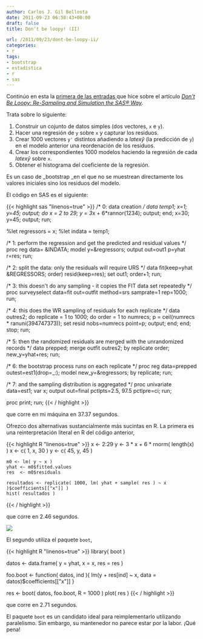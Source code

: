 ```yaml
---
author: Carlos J. Gil Bellosta
date: 2011-09-23 06:58:43+00:00
draft: false
title: Don’t be loopy! (II)

url: /2011/09/23/dont-be-loopy-ii/
categories:
- r
tags:
- bootstrap
- estadística
- r
- sas
---
```


Continúo en esta la [primera de las entradas ](http://www.datanalytics.com/2011/08/11/dont-be-loopy/)que hice sobre el artículo _[Don't Be Loopy: Re-Sampling and Simulation the SAS® Way](http://www2.sas.com/proceedings/forum2007/183-2007.pdf)_.

Trata sobre lo siguiente:

1. Construir un cojunto de datos simples (dos vectores, `x` e `y`).
2. Hacer una regresión de `y` sobre `x` y capturar los residuos.
3. Crear 1000 vectores `y'` distintos añadiendo a $latex \hat{y}$ (la predicción de `y`) en el modelo anterior una reordenación de los residuos.
4. Crear los correspondientes 1000 modelos haciendo la regresión de cada $latex \hat{y}$ sobre `x`.
5. Obtener el histograma del coeficiente de la regresión.

Es un caso de _bootstrap _en el que no se muestrean directamente los valores iniciales sino los residuos del modelo.

El código en SAS es el siguiente:



{{< highlight sas "linenos=true" >}}
/* 0: data creation */
data temp1;
    x=1; y=45; output;
    do x = 2 to 29;
        y = 3*x + 6*rannor(1234);
        output;
    end;
    x=30; y=45; output;
run;

%let regressors = x;
%let indata = temp1;

/* 1: perform the regression and get the predicted and residual values */
proc reg data= &INDATA;
    model y=&regressors;
    output out=out1 p=yhat r=res;
run;

/* 2: split the data: only the residuals will require URS */
data fit(keep=yhat &REGRESSORS; order) resid(keep=res);
    set out1;
    order+1;
run;

/* 3: this doesn't do any sampling - it copies the FIT data set repeatedly */
proc surveyselect data=fit out=outfit method=srs samprate=1 rep=1000;
run;

/* 4: this does the WR sampling of residuals for each replicate */
data outres2;
    do replicate = 1 to 1000;
        do order = 1 to numrecs;
            p = ceil(numrecs * ranuni(394747373));
            set resid nobs=numrecs point=p;
            output;
        end;
    end;
    stop;
run;

/* 5: then the randomized residuals are merged with the unrandomized records */
data prepped;
    merge outfit outres2;
    by replicate order;
    new_y=yhat+res;
run;

/* 6: the bootstrap process runs on each replicate */
proc reg data=prepped outest=est1(drop=_:);
    model new_y=&regressors;
    by replicate;
run;

/* 7: and the sampling distribution is aggregated */
proc univariate data=est1;
    var x;
    output out=final pctlpts=2.5, 97.5 pctlpre=ci;
run;

proc print;
run;
{{< / highlight >}}



que corre en mi máquina en 37.37 segundos.

Ofrezco dos alternativas sustancialmente más sucintas en R. La primera es una reinterpretación literal en R del código anterior,







{{< highlight R "linenos=true" >}}
    x <- 2:29
    y <- 3 * x + 6 * rnorm( length(x) )
    x <- c( 1, x, 30 )
    y <- c( 45, y, 45 )

    m0 <- lm( y ~ x )
    yhat <- m0$fitted.values
    res  <- m0$residuals

    resultados <- replicate( 1000, lm( yhat + sample( res ) ~ x )$coefficients[["x"]] )
    hist( resultados )
{{< / highlight >}}







que corre en 2.46 segundos.


[![](/wp-uploads/2011/09/bootstrap.png)
](/wp-uploads/2011/09/bootstrap.png)


El segundo utiliza el paquete `boot`,







{{< highlight R "linenos=true" >}}
library( boot )

datos <- data.frame( y = yhat, x = x, res = res )

foo.boot <- function( datos, ind ){
    lm(y + res[ind] ~ x, data = datos)$coefficients[["x"]]
}

res <- boot( datos, foo.boot, R = 1000 )
plot( res )
{{< / highlight >}}







que corre en 2.71 segundos.

El paquete `boot` es un candidato ideal para reimplementarlo utilizando paralelismo. Sin embargo, su mantenedor no parece estar por la labor. ¡Qué pena!
